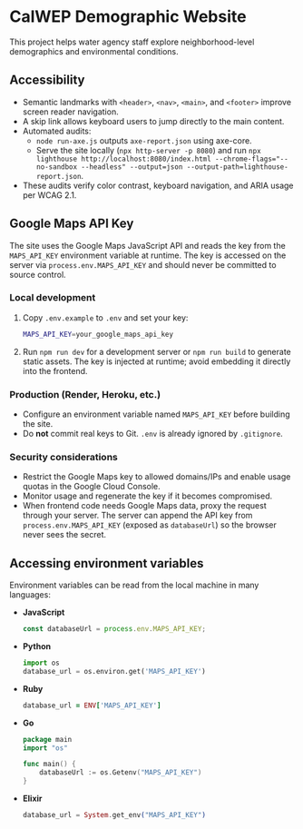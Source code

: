 # CalWEP Demographic Website

This project helps water agency staff explore neighborhood-level demographics and environmental conditions.

## Accessibility

- Semantic landmarks with `<header>`, `<nav>`, `<main>`, and `<footer>` improve screen reader navigation.
- A skip link allows keyboard users to jump directly to the main content.
- Automated audits:
  - `node run-axe.js` outputs `axe-report.json` using axe-core.
  - Serve the site locally (`npx http-server -p 8080`) and run `npx lighthouse http://localhost:8080/index.html --chrome-flags="--no-sandbox --headless" --output=json --output-path=lighthouse-report.json`.
- These audits verify color contrast, keyboard navigation, and ARIA usage per WCAG 2.1.

## Google Maps API Key

The site uses the Google Maps JavaScript API and reads the key from the `MAPS_API_KEY` environment variable at runtime. The key is accessed on the server via `process.env.MAPS_API_KEY` and should never be committed to source control.

### Local development

1. Copy `.env.example` to `.env` and set your key:
   ```bash
   MAPS_API_KEY=your_google_maps_api_key
   ```
2. Run `npm run dev` for a development server or `npm run build` to generate static assets. The key is injected at runtime; avoid embedding it directly into the frontend.

### Production (Render, Heroku, etc.)

- Configure an environment variable named `MAPS_API_KEY` before building the site.
- Do **not** commit real keys to Git. `.env` is already ignored by `.gitignore`.

### Security considerations

- Restrict the Google Maps key to allowed domains/IPs and enable usage quotas in the Google Cloud Console.
- Monitor usage and regenerate the key if it becomes compromised.
- When frontend code needs Google Maps data, proxy the request through your server. The server can append the API key from `process.env.MAPS_API_KEY` (exposed as `databaseUrl`) so the browser never sees the secret.

## Accessing environment variables

Environment variables can be read from the local machine in many languages:

- **JavaScript**
  ```js
  const databaseUrl = process.env.MAPS_API_KEY;
  ```
- **Python**
  ```python
  import os
  database_url = os.environ.get('MAPS_API_KEY')
  ```
- **Ruby**
  ```ruby
  database_url = ENV['MAPS_API_KEY']
  ```
- **Go**

  ```go
  package main
  import "os"

  func main() {
      databaseUrl := os.Getenv("MAPS_API_KEY")
  }
  ```

- **Elixir**
  ```elixir
  database_url = System.get_env("MAPS_API_KEY")
  ```
